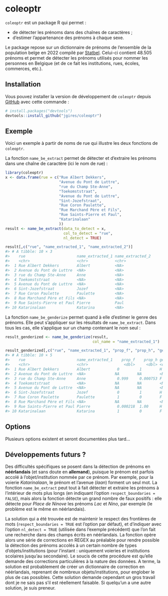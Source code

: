 
<!-- README.md is generated from README.Rmd. Please edit that file -->

# coleoptr

<!-- badges: start -->
<!-- badges: end -->

`coleoptr` est un package R qui permet :

-   de détecter les prénoms dans des chaînes de caractères ;
-   d’estimer l’appartenance des prénoms à chaque sexe.

Le package repose sur un dictionnaire de prénoms de l’ensemble de la
population belge en 2022 compilé par
[Statbel](https://statbel.fgov.be/fr/themes/population/noms-et-prenoms/prenoms-femmes-et-hommes#figures).
Celui-ci contient 48.505 prénoms et permet de détecter les prénoms
utilisés pour nommer les personnes en Belgique (et de ce fait les
institutions, rues, écoles, commerces, etc.).

## Installation

Vous pouvez installer la version de développement de `coleoptr` depuis
[GitHub](https://github.com/) avec cette commande :

``` r
# install.packages("devtools")
devtools::install_github("jgires/coleoptr")
```

## Exemple

Voici un exemple à partir de noms de rue qui illustre les deux fonctions
de `coleoptr`.

La fonction `name_be_extract` permet de détecter et d’extraire les
prénoms dans une chaîne de caractère (ici le nom de rue) :

``` r
library(coleoptr)
x <- data.frame(rue = c("Rue Albert Dekkers",
                        "Avenue du Pont de Luttre",
                        "rue du Champ Ste-Anne",
                        "Toekomststraat",
                        "Avenue du Pont de Luttre",
                        "Sint-Jozefstraat",
                        "Rue Coron Paulette",
                        "Rue Marchand Père et Fils",
                        "Rue Saints-Pierre et Paul",
                        "Katarinalaan"
                        ))
result <- name_be_extract(data_to_detect = x,
                          col_to_detect = "rue",
                          nl_detect = TRUE)
```

``` r
result[,c("rue", "name_extracted_1", "name_extracted_2")]
#> # A tibble: 10 × 3
#>    rue                       name_extracted_1 name_extracted_2
#>    <chr>                     <chr>            <chr>           
#>  1 Rue Albert Dekkers        Albert           <NA>            
#>  2 Avenue du Pont de Luttre  <NA>             <NA>            
#>  3 rue du Champ Ste-Anne     Anne             <NA>            
#>  4 Toekomststraat            <NA>             <NA>            
#>  5 Avenue du Pont de Luttre  <NA>             <NA>            
#>  6 Sint-Jozefstraat          Jozef            <NA>            
#>  7 Rue Coron Paulette        Paulette         <NA>            
#>  8 Rue Marchand Père et Fils <NA>             <NA>            
#>  9 Rue Saints-Pierre et Paul Pierre           Paul            
#> 10 Katarinalaan              Katarina         <NA>
```

La fonction `name_be_genderize` permet quand à elle d’estimer le genre
des prénoms. Elle peut s’appliquer sur les résultats de
`name_be_extract`. Dans tous les cas, elle s’applique sur un champ
contenant le nom seul :

``` r
result_genderized <- name_be_genderize(result,
                                       col_name = "name_extracted_1")
```

``` r
result_genderized[,c("rue", "name_extracted_1", "prop_f", "prop_h", "genre_detected")]
#> # A tibble: 10 × 5
#>    rue                       name_extracted_1    prop_f    prop_h genre_detected
#>    <chr>                     <chr>                <dbl>     <dbl> <chr>         
#>  1 Rue Albert Dekkers        Albert            0         1        H             
#>  2 Avenue du Pont de Luttre  <NA>             NA        NA        <NA>          
#>  3 rue du Champ Ste-Anne     Anne              0.999     0.000753 F             
#>  4 Toekomststraat            <NA>             NA        NA        <NA>          
#>  5 Avenue du Pont de Luttre  <NA>             NA        NA        <NA>          
#>  6 Sint-Jozefstraat          Jozef             0         1        H             
#>  7 Rue Coron Paulette        Paulette          1         0        F             
#>  8 Rue Marchand Père et Fils <NA>             NA        NA        <NA>          
#>  9 Rue Saints-Pierre et Paul Pierre            0.000218  1.00     H             
#> 10 Katarinalaan              Katarina          1         0        F
```

## Options

Plusieurs options existent et seront documentées plus tard…

## Développements futurs ?

Des difficultés spécifiques se posent dans la détection de prénoms en
**néérlandais** (et sans doute en **allemand**), puisque le prénom est
parfois accolé à l’objet/institution nommée par ce prénom. Par exemple,
pour la voierie *Katarinalaan*, le prénom et l’avenue (*laan*) forment
un seul mot. La fonction `name_be_extract` peut tout à fait détecter et
extraire les prénoms à l’intérieur de mots plus longs (en indiquant
l’option `respect_boundaries = FALSE`), mais alors la fonction détecte
un grand nombre de faux positifs : elle détecte pour *Place de Ninove*
les prénoms *Lac* et *Nino*, par exemple (le problème est le même en
néérlandais).

La solution qui a été trouvée est de maintenir le respect des frontières
de mots (`respect_boundaries = TRUE` est l’option par défaut), et
d’indiquer avec l’option `nl_detect = TRUE` (utilisée dans l’exemple
précédent) que l’on fait une recherche dans des champs écrits en
néérlandais. La fonction opère alors une série de corrections en REGEX
au préalable pour rendre possible la détection des prénoms accolés à un
certain nombre de types d’objets/institutions (pour l’instant :
uniquement voieries et institutions scolaires jusqu’au secondaire). Le
soucis de cette procédure est qu’elle demande des corrections
particulières à la nature des données. A terme, la solution est
probablement de créer un dictionnaire de correction en néérlandais,
reprenant de nombreux objets/institutions, pour englober le plus de cas
possibles. Cette solution demande cependant un gros travail dont je ne
sais pas s’il est réellement faisable. Si quelqu’un a une autre
solution, je suis preneur.
